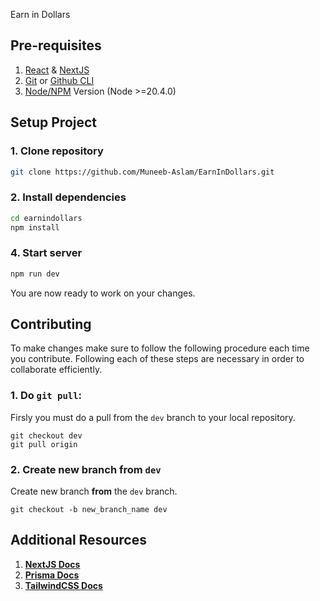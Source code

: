 Earn in Dollars

## Pre-requisites

1. [React](https://react.dev/) & [NextJS](https://nextjs.org/)
2. [Git](https://git-scm.com/) or [Github CLI](https://cli.github.com/)
3. [Node/NPM](https://nodejs.org/en) Version (Node >=20.4.0)


## Setup Project

### 1. Clone repository

```sh
git clone https://github.com/Muneeb-Aslam/EarnInDollars.git
```

### 2. Install dependencies

```sh
cd earnindollars
npm install
```


### 4. Start server

```sh
npm run dev
```

You are now ready to work on your changes.

## Contributing

To make changes make sure to follow the following procedure each time you contribute. Following each of these steps are necessary in order to collaborate efficiently.

### 1. Do `git pull`:

Firsly you must do a pull from the `dev` branch to your local repository.

```shell
git checkout dev
git pull origin
```

### 2. Create new branch from `dev`

Create new branch **from** the `dev` branch.

```shell
git checkout -b new_branch_name dev
```

## Additional Resources

1. **[NextJS Docs](https://nextjs.org/docs/app)**
2. **[Prisma Docs](https://www.prisma.io/docs)**
3. **[TailwindCSS Docs](https://tailwindcss.com/docs)**
